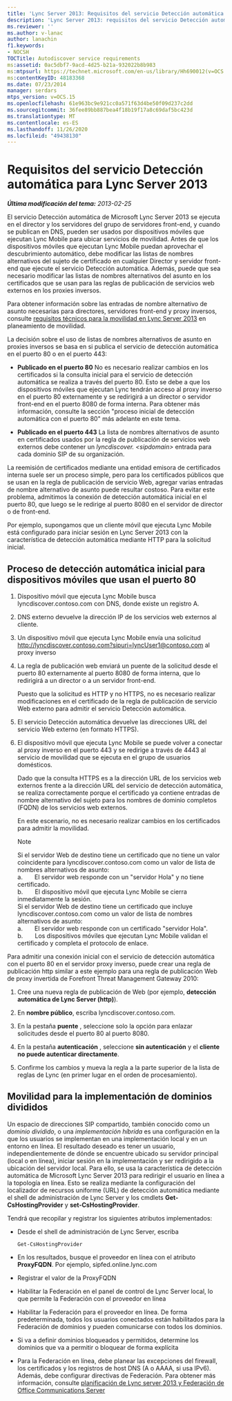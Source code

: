 ```yaml
---
title: 'Lync Server 2013: Requisitos del servicio Detección automática'
description: 'Lync Server 2013: requisitos del servicio Detección automática.'
ms.reviewer: ''
ms.author: v-lanac
author: lanachin
f1.keywords:
- NOCSH
TOCTitle: Autodiscover service requirements
ms:assetid: 0ac5dbf7-9acd-4d25-b21a-932022b8b983
ms:mtpsurl: https://technet.microsoft.com/en-us/library/Hh690012(v=OCS.15)
ms:contentKeyID: 48183368
ms.date: 07/23/2014
manager: serdars
mtps_version: v=OCS.15
ms.openlocfilehash: 61e963bc9e921cc0a571f63d4be50f09d237c2dd
ms.sourcegitcommit: 36fee89bb887bea4f18b19f17a8c69daf5bc423d
ms.translationtype: MT
ms.contentlocale: es-ES
ms.lasthandoff: 11/26/2020
ms.locfileid: "49438130"
---
```

# <a name="autodiscover-service-requirements-for-lync-server-2013"></a>Requisitos del servicio Detección automática para Lync Server 2013

<div data-xmlns="http://www.w3.org/1999/xhtml">

<div class="topic" data-xmlns="http://www.w3.org/1999/xhtml" data-msxsl="urn:schemas-microsoft-com:xslt" data-cs="https://msdn.microsoft.com/">

<div data-asp="https://msdn2.microsoft.com/asp">



</div>

<div id="mainSection">

<div id="mainBody">

<span> </span>

_**Última modificación del tema:** 2013-02-25_

El servicio Detección automática de Microsoft Lync Server 2013 se ejecuta en el director y los servidores del grupo de servidores front-end, y cuando se publican en DNS, pueden ser usados por dispositivos móviles que ejecutan Lync Mobile para ubicar servicios de movilidad. Antes de que los dispositivos móviles que ejecutan Lync Mobile puedan aprovechar el descubrimiento automático, debe modificar las listas de nombres alternativos del sujeto de certificado en cualquier Director y servidor front-end que ejecute el servicio Detección automática. Además, puede que sea necesario modificar las listas de nombres alternativos del asunto en los certificados que se usan para las reglas de publicación de servicios web externos en los proxies inversos.

Para obtener información sobre las entradas de nombre alternativo de asunto necesarias para directores, servidores front-end y proxy inversos, consulte [requisitos técnicos para la movilidad en Lync Server 2013](lync-server-2013-technical-requirements-for-mobility.md) en planeamiento de movilidad.

La decisión sobre el uso de listas de nombres alternativos de asunto en proxies inversos se basa en si publica el servicio de detección automática en el puerto 80 o en el puerto 443:

  - **Publicado en el puerto 80**   No es necesario realizar cambios en los certificados si la consulta inicial para el servicio de detección automática se realiza a través del puerto 80. Esto se debe a que los dispositivos móviles que ejecutan Lync tendrán acceso al proxy inverso en el puerto 80 externamente y se redirigirá a un director o servidor front-end en el puerto 8080 de forma interna. Para obtener más información, consulte la sección "proceso inicial de detección automática con el puerto 80" más adelante en este tema.

  - **Publicado en el puerto 443**   La lista de nombres alternativos de asunto en certificados usados por la regla de publicación de servicios web externos debe contener un *lyncdiscover. \<sipdomain\>* entrada para cada dominio SIP de su organización.

La reemisión de certificados mediante una entidad emisora de certificados interna suele ser un proceso simple, pero para los certificados públicos que se usan en la regla de publicación de servicio Web, agregar varias entradas de nombre alternativo de asunto puede resultar costoso. Para evitar este problema, admitimos la conexión de detección automática inicial en el puerto 80, que luego se le redirige al puerto 8080 en el servidor de director o de front-end.

Por ejemplo, supongamos que un cliente móvil que ejecuta Lync Mobile está configurado para iniciar sesión en Lync Server 2013 con la característica de detección automática mediante HTTP para la solicitud inicial.

<div>

## <a name="initial-autodiscover-process-for-mobile-devices-using-port-80"></a>Proceso de detección automática inicial para dispositivos móviles que usan el puerto 80

1.  Dispositivo móvil que ejecuta Lync Mobile busca lyncdiscover.contoso.com con DNS, donde existe un registro A.

2.  DNS externo devuelve la dirección IP de los servicios web externos al cliente.

3.  Un dispositivo móvil que ejecuta Lync Mobile envía una solicitud http://lyncdiscover.contoso.com?sipuri=lyncUser1@contoso.com al proxy inverso

4.  La regla de publicación web enviará un puente de la solicitud desde el puerto 80 externamente al puerto 8080 de forma interna, que lo redirigirá a un director o a un servidor front-end.
    
    Puesto que la solicitud es HTTP y no HTTPS, no es necesario realizar modificaciones en el certificado de la regla de publicación de servicio Web externo para admitir el servicio Detección automática.

5.  El servicio Detección automática devuelve las direcciones URL del servicio Web externo (en formato HTTPS).

6.  El dispositivo móvil que ejecuta Lync Mobile se puede volver a conectar al proxy inverso en el puerto 443 y se redirige a través de 4443 al servicio de movilidad que se ejecuta en el grupo de usuarios domésticos.
    
    Dado que la consulta HTTPS es a la dirección URL de los servicios web externos frente a la dirección URL del servicio de detección automática, se realiza correctamente porque el certificado ya contiene entradas de nombre alternativo del sujeto para los nombres de dominio completos (FQDN) de los servicios web externos.
    
    En este escenario, no es necesario realizar cambios en los certificados para admitir la movilidad.
    
    <div>
    

    > [!NOTE]  
    > Si el servidor Web de destino tiene un certificado que no tiene un valor coincidente para lyncdiscover.contoso.com como un valor de lista de nombres alternativos de asunto:<BR>a. &nbsp; &nbsp; &nbsp; El servidor web responde con un "servidor Hola" y no tiene certificado.<BR>b. &nbsp; &nbsp; &nbsp; El dispositivo móvil que ejecuta Lync Mobile se cierra inmediatamente la sesión.<BR>Si el servidor Web de destino tiene un certificado que incluye lyncdiscover.contoso.com como un valor de lista de nombres alternativos de asunto:<BR>a. &nbsp; &nbsp; &nbsp; El servidor web responde con un certificado "servidor Hola".<BR>b. &nbsp; &nbsp; &nbsp; Los dispositivos móviles que ejecutan Lync Mobile validan el certificado y completa el protocolo de enlace.

    
    </div>

Para admitir una conexión inicial con el servicio de detección automática con el puerto 80 en el servidor proxy inverso, puede crear una regla de publicación http similar a este ejemplo para una regla de publicación Web de proxy invertida de Forefront Threat Management Gateway 2010:

1.  Cree una nueva regla de publicación de Web (por ejemplo, **detección automática de Lync Server (http)**).

2.  En **nombre público**, escriba lyncdiscover.contoso.com.

3.  En la pestaña **puente** , seleccione solo la opción para enlazar solicitudes desde el puerto 80 al puerto 8080.

4.  En la pestaña **autenticación** , seleccione **sin autenticación** y el **cliente no puede autenticar directamente**.

5.  Confirme los cambios y mueva la regla a la parte superior de la lista de reglas de Lync (en primer lugar en el orden de procesamiento).

</div>

<div>

## <a name="mobility-for-the-split-domain-deployment"></a>Movilidad para la implementación de dominios divididos

Un espacio de direcciones SIP compartido, también conocido como un *dominio dividido*, o una *implementación híbrida* es una configuración en la que los usuarios se implementan en una implementación local y en un entorno en línea. El resultado deseado es tener un usuario, independientemente de dónde se encuentre ubicado su servidor principal (local o en línea), iniciar sesión en la implementación y ser redirigido a la ubicación del servidor local. Para ello, se usa la característica de detección automática de Microsoft Lync Server 2013 para redirigir el usuario en línea a la topología en línea. Esto se realiza mediante la configuración del localizador de recursos uniforme (URL) de detección automática mediante el shell de administración de Lync Server y los cmdlets **Get-CsHostingProvider** y **set-CsHostingProvider**.

Tendrá que recopilar y registrar los siguientes atributos implementados:

  - Desde el shell de administración de Lync Server, escriba
    
        Get-CsHostingProvider

  - En los resultados, busque el proveedor en línea con el atributo **ProxyFQDN**. Por ejemplo, sipfed.online.lync.com

  - Registrar el valor de la ProxyFQDN

  - Habilitar la Federación en el panel de control de Lync Server local, lo que permite la Federación con el proveedor en línea

  - Habilitar la Federación para el proveedor en línea. De forma predeterminada, todos los usuarios conectados están habilitados para la Federación de dominios y pueden comunicarse con todos los dominios.

  - Si va a definir dominios bloqueados y permitidos, determine los dominios que va a permitir o bloquear de forma explícita

  - Para la Federación en línea, debe planear las excepciones del firewall, los certificados y los registros de host DNS (A o AAAA, si usa IPv6). Además, debe configurar directivas de Federación. Para obtener más información, consulte [planificación de Lync server 2013 y Federación de Office Communications Server](lync-server-2013-planning-for-lync-server-and-office-communications-server-federation.md)

</div>

</div>

<span> </span>

</div>

</div>

</div>

